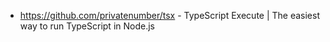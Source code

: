 - https://github.com/privatenumber/tsx - TypeScript Execute | The easiest way to run TypeScript in Node.js
